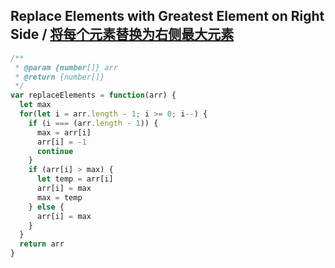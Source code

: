 ## Replace Elements with Greatest Element on Right Side / [将每个元素替换为右侧最大元素](https://leetcode-cn.com/problems/replace-elements-with-greatest-element-on-right-side/)


```js
/**
 * @param {number[]} arr
 * @return {number[]}
 */
var replaceElements = function(arr) {
  let max
  for(let i = arr.length - 1; i >= 0; i--) {
    if (i === (arr.length - 1)) {
      max = arr[i]
      arr[i] = -1
      continue
    }
    if (arr[i] > max) {
      let temp = arr[i]
      arr[i] = max
      max = temp
    } else {
      arr[i] = max
    }
  }
  return arr
}
```